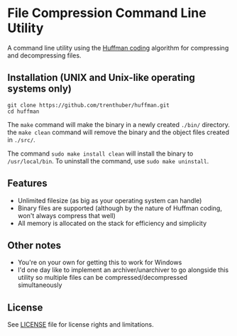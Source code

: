 
# File Compression Command Line Utility

A command line utility using the [Huffman coding](https://en.wikipedia.org/wiki/Huffman_coding) algorithm for compressing and decompressing files.

## Installation (UNIX and Unix-like operating systems only)

```
git clone https://github.com/trenthuber/huffman.git
cd huffman
```
The `make` command will make the binary in a newly created `./bin/` directory. the `make clean` command will remove the binary and the object files created in `./src/`.

The command `sudo make install clean` will install the binary to `/usr/local/bin`. To uninstall the command, use `sudo make uninstall`.

## Features

 - Unlimited filesize (as big as your operating system can handle)
 - Binary files are supported (although by the nature of Huffman coding, won't always compress that well)
 - All memory is allocated on the stack for efficiency and simplicity

## Other notes

 - You're on your own for getting this to work for Windows
 - I'd one day like to implement an archiver/unarchiver to go alongside this utility so multiple files can be compressed/decompressed simultaneously

## License

See [LICENSE](./LICENSE) file for license rights and limitations.
